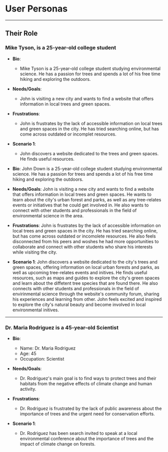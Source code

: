 # User Personas

<!-- some introduction -->

---

<!-- a persona -->

## Their Role

### Mike Tyson, is a 25-year-old college student

- **Bio**:

  - Mike Tyson is a 25-year-old college student studying environmental science.
    He has a passion for trees and spends a lot of his free time hiking and
    exploring the outdoors.

- **Needs/Goals**:

  - John is visiting a new city and wants to find a website that offers
    information in local trees and green spaces.

- **Frustrations**:
  - John is frustrates by the lack of accessible information on local trees and
    green spaces in the city. He has tried searching online, but has come across
    outdated or incomplet resources.
- **Scenario 1**:
  - John discovers a website dedicated to the trees and green spaces. He finds
    useful resources.

- **Bio**: John Down is a 25-year-old college student studying environmental
  science. He has a passion for trees and spends a lot of his free time hiking
  and exploring the outdoors.
- **Needs/Goals**: John is visiting a new city and wants to find a website that
  offers information in local trees and green spaces. He wants to learn about
  the city's urban forest and parks, as well as any tree-relates events or
  initiatives that he could get involved in. He also wants to connect with other
  students and professionals in the field of environmental science in the area.
- **Frustrations**: John is frustrates by the lack of accessible information on
  local trees and green spaces in the city. He has tried searching online, but
  has come across outdated or incomolete resources. He also feels disconnected
  from his peers and woshes he had more opportunities to collaborate and connect
  with other students who share his interests while visiting the city.
- **Scenario 1**: John discovers a website dedicated to the city's trees and
  green spaces, offering information on local urban forests and parks, as well
  as upcoming tree-relates events and initives. He finds useful resources, such
  as maps and guides to explore the city's green spaces and learn about the
  diffetent tree species that are found there. He also connects with other
  students and professionals in the field of envirinmental science through the
  website's community forum, sharing his experiences and learning from other.
  John feels excited and inspired to explore the city's natural beauty and
  become involved in local environmental initives.


---

<!-- more personas ... -->

### Dr. Maria Rodriguez is a 45-year-old Scientist

- **Bio**:

  - Name: Dr. Maria Rodriguez
  - Age: 45
  - Occupation: Scientist

- **Needs/Goals**:

  - Dr. Rodriguez's main goal is to find ways to protect trees and their
    habitats from the negative effects of climate change and human activity.

- **Frustrations**:

  - Dr. Rodriguez is frustrated by the lack of public awareness about the
    importance of trees and the urgent need for conservation efforts.

- **Scenario 1**:
  - Dr. Rodriguez has been search invited to speak at a local environmental
    conference about the importance of trees and the impact of climate change on
    forests.
